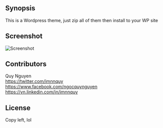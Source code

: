 ## Synopsis

This is a Wordpress theme, just zip all of them then install to your WP site

## Screenshot

<img src='https://raw.githubusercontent.com/nnquy/wp-themes-fmd/master/screenshot.png' title='Screenshot' width='' alt='Screenshot' />

## Contributors

Quy Nguyen  
https://twitter.com/imnnquy  
https://www.facebook.com/ngocquynguyen  
https://vn.linkedin.com/in/imnnquy

## License

Copy left, lol
